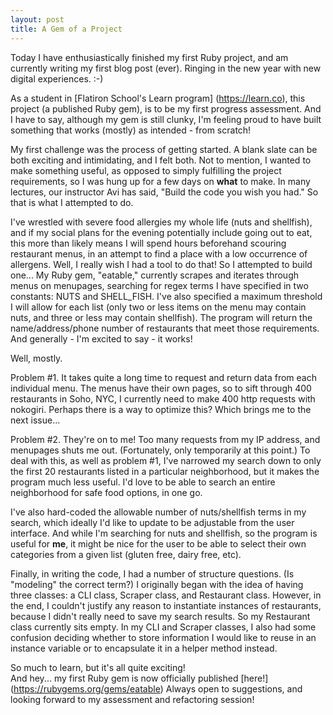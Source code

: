 ```yaml
---
layout: post
title: A Gem of a Project
---
```


Today I have enthusiastically finished my first Ruby project, and am currently writing my first blog post (ever).  Ringing in the new year with new digital experiences.  :-)

As a student in [Flatiron School's Learn program] (https://learn.co), this project (a published Ruby gem), is to be my first progress assessment.  And I have to say, although my gem is still clunky, I'm feeling proud to have built something that works (mostly) as intended - from scratch!  

My first challenge was the process of getting started.  A blank slate can be both exciting and intimidating, and I felt both. Not to mention, I wanted to make something useful, as opposed to simply fulfilling the project requirements, so I was hung up for a few days on **what** to make. In many lectures, our instructor Avi has said, "Build the code you wish you had."  So that is what I attempted to do. 

I've wrestled with severe food allergies my whole life (nuts and shellfish), and if my social plans for the evening potentially include going out to eat, this more than likely means I will spend hours beforehand scouring restaurant menus, in an attempt to find a place with a low occurrence of allergens.  Well, I really wish I had a tool to do that!  So I attempted to build one...  My Ruby gem, "eatable," currently scrapes and iterates through menus on menupages, searching for regex terms I have specified in two constants: NUTS and SHELL_FISH.  I've also specified a maximum threshold I will allow for each list (only two or less items on the menu may contain nuts, and three or less may contain shellfish).  The program will return the name/address/phone number of restaurants that meet those requirements.  And generally - I'm excited to say - it works! 

Well, mostly.  

Problem #1.  It takes quite a long time to request and return data from each individual menu.  The menus have their own pages, so to sift through 400 restaurants in Soho, NYC, I currently need to make 400 http requests with nokogiri.  Perhaps there is a way to optimize this?  Which brings me to the next issue...

Problem #2.  They're on to me!  Too many requests from my IP address, and menupages shuts me out.  (Fortunately, only temporarily at this point.)  To deal with this, as well as problem #1, I've narrowed my search down to only the first 20 restaurants listed in a particular neighborhood, but it makes the program much less useful.  I'd love to be able to search an entire neighborhood for safe food options, in one go.

I've also hard-coded the allowable number of nuts/shellfish terms in my search, which ideally I'd like to update to be adjustable from the user interface.  And while I'm searching for nuts and shellfish, so the program is useful for **me**, it might be nice for the user to be able to select their own categories from a given list (gluten free, dairy free, etc).  

Finally, in writing the code, I had a number of structure questions. (Is "modeling" the correct term?) I originally began with the idea of having three classes:  a CLI class, Scraper class, and Restaurant class.  However, in the end, I couldn't justify any reason to instantiate instances of restaurants, because I didn't really need to save my search results.  So my Restaurant class currently sits empty.  In my CLI and Scraper classes, I also had some confusion deciding whether to store information I would like to reuse in an instance variable or to encapsulate it in a helper method instead.  

So much to learn, but it's all quite exciting!  
And hey... my first Ruby gem is now officially published [here!] (https://rubygems.org/gems/eatable)  Always open to suggestions, and looking forward to my assessment and refactoring session!










